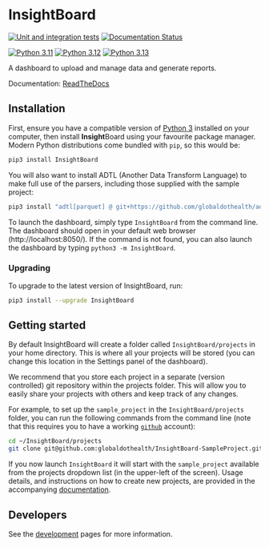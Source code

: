 # InsightBoard

[![Unit and integration tests](https://github.com/globaldothealth/InsightBoard/actions/workflows/ci.yaml/badge.svg)](https://github.com/globaldothealth/InsightBoard/actions/workflows/ci.yaml) [![Documentation Status](https://readthedocs.org/projects/insightboard/badge/?version=latest)](https://insightboard.readthedocs.io/en/latest/?badge=latest)

[![Python 3.11](https://img.shields.io/badge/python-3.11-blue.svg)](https://www.python.org/downloads/release/python-3110/) [![Python 3.12](https://img.shields.io/badge/python-3.12-blue.svg)](https://www.python.org/downloads/release/python-3120/) [![Python 3.13](https://img.shields.io/badge/python-3.13-red.svg)](https://www.python.org/downloads/release/python-3130/)

A dashboard to upload and manage data and generate reports.

Documentation: [ReadTheDocs](https://insightboard.readthedocs.io/en/latest)

## Installation

First, ensure you have a compatible version of [Python 3](https://www.python.org/downloads/) installed on your computer, then install **Insight**Board using your favourite package manager. Modern Python distributions come bundled with `pip`, so this would be:
```bash
pip3 install InsightBoard
```

You will also want to install ADTL (Another Data Transform Language) to make full use of the parsers, including those supplied with the sample project:
```bash
pip3 install "adtl[parquet] @ git+https://github.com/globaldothealth/adtl"
```

To launch the dashboard, simply type `InsightBoard` from the command line. The dashboard should open in your default web browser (http://localhost:8050/). If the command is not found, you can also launch the dashboard by typing `python3 -m InsightBoard`.

### Upgrading

To upgrade to the latest version of InsightBoard, run:
```bash
pip3 install --upgrade InsightBoard
```

## Getting started

By default InsightBoard will create a folder called `InsightBoard/projects` in your home directory. This is where all your projects will be stored (you can change this location in the Settings panel of the dashboard).

We recommend that you store each project in a separate (version controlled) git repository within the projects folder. This will allow you to easily share your projects with others and keep track of any changes.

For example, to set up the `sample_project` in the `InsightBoard/projects` folder, you can run the following commands from the command line (note that this requires you to have a working [`github`](https://github.com/) account):

```bash
cd ~/InsightBoard/projects
git clone git@github.com:globaldothealth/InsightBoard-SampleProject.git sample_project
```

If you now launch `InsightBoard` it will start with the `sample_project` available from the projects dropdown list (in the upper-left of the screen). Usage details, and instructions on how to create new projects, are provided in the accompanying [documentation](https://insightboard.readthedocs.io/en/latest/).


## Developers

See the [development](dev) pages for more information.
